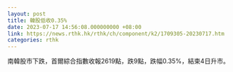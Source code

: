 ```yaml
---
layout: post
title: 韓股低收0.35%
date: 2023-07-17 14:56:08.000000000 +08:00
link: https://news.rthk.hk/rthk/ch/component/k2/1709305-20230717.htm
categories: rthk
---
```


南韓股市下跌，首爾綜合指數收報2619點，跌9點，跌幅0.35%，結束4日升市。
